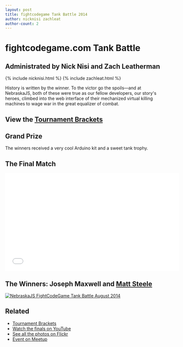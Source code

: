 ```yaml
---
layout: post
title: fightcodegame Tank Battle 2014
author: nicknisi zachleat
author-count: 2
---
```


# fightcodegame.com Tank Battle

## Administrated by Nick Nisi and Zach Leatherman

{% include nicknisi.html %}
{% include zachleat.html %}

History is written by the winner. To the victor go the spoils—and at NebraskaJS, both of these were true as our fellow developers, our story's heroes, climbed into the web interface of their mechanized virtual killing machines to wage war in the great equalizer of combat.

## View the [Tournament Brackets](http://challonge.com/nejs2/standings)

## Grand Prize

The winners received a very cool Arduino kit and a sweet tank trophy.

## The Final Match

<div class="fluid-width-video-wrapper"><iframe width="560" height="315" src="//www.youtube.com/embed/4XNNgj3ksL0" frameborder="0" allowfullscreen></iframe></div>

## The Winners: Joseph Maxwell and [Matt Steele](https://twitter.com/mattdsteele)

<a href="https://flic.kr/p/pKSMp5" title="NebraskaJS FightCodeGame Tank Battle August 2013 by zachleat, on Flickr"><img src="https://farm8.staticflickr.com/7543/15592723310_bafa6cab46_z.jpg" alt="NebraskaJS FightCodeGame Tank Battle August 2014"></a>

## Related

*  [Tournament Brackets](http://challonge.com/nejs2/standings)
* [Watch the finals on YouTube](https://www.youtube.com/watch?v=4XNNgj3ksL0)
* [See all the photos on Flickr](https://www.flickr.com/photos/zachleat/sets/72157648851537819/)
* [Event on Meetup](http://www.meetup.com/nebraskajs/events/195183412/)